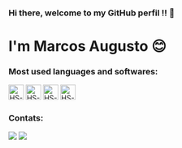 ### Hi there, welcome to my GitHub perfil !! 👋
# I'm Marcos Augusto 😊



### Most used languages and softwares:
<div style="display: inline-block">
  <img allign="center" alt="HS-HTML" height = "30" widht = "40" src = "https://img.shields.io/badge/JavaScript-323330?style=for-the-badge&logo=javascript&logoColor=F7DF1E">
  <img allign="center" alt="HS-CSS" height = "30" widht = "40" src = "https://img.shields.io/badge/Python-FFD43B?style=for-the-badge&logo=python&logoColor=blue">
  <img allign="center" alt="HS-JS" height = "30" widht = "40" src = "https://img.shields.io/badge/TypeScript-007ACC?style=for-the-badge&logo=typescript&logoColor=white">
  <img allign="center" alt="HS-FIGMA" height = "30" widht = "40" src = "https://img.shields.io/badge/React-20232A?style=for-the-badge&logo=react&logoColor=61DAFB">
</div>

### Contats:
<a href="https://instagram.com/marcoslasantrer/" target="_blank"><img src="https://img.shields.io/badge/-Instagram-%23E4405F?style=for-the-badge&logo=instagram&logoColor=white" target="_blank"></a>
<a href="https://www.linkedin.com/in/marcos-augusto-71331531b/" target="_blank"><img src="https://img.shields.io/badge/-LinkedIn-%230077B5?style=for-the-badge&logo=linkedin&logoColor=white" target="_blank"></a>
</div>
